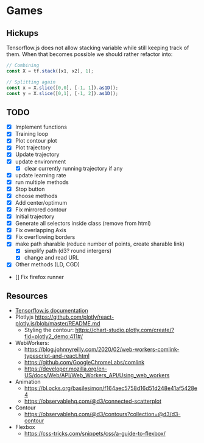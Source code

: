 # Games


## Hickups

Tensorflow.js does not allow stacking variable while still keeping track of them.
When that becomes possible we should rather refactor into:

```ts
// Combining
const X = tf.stack([x1, x2], 1);

// Splitting again
const x = X.slice([0,0], [-1, 1]).as1D();
const y = X.slice([0,1], [-1, 2]).as1D();
```

## TODO

- [x] Implement functions
- [x] Training loop
- [x] Plot contour plot
- [x] Plot trajectory
- [x] Update trajectory
- [x] update environment  
  - [x] clear currently running trajectory if any 
- [x] update learning rate 
- [x] run multiple methods 
- [x] Stop button 
- [x] choose methods  
- [x] Add center/optimum 
- [x] Fix mirrored contour 
- [x] Initial trajectory 
- [x] Generate all selectors inside class (remove from html) 
- [x] Fix overlapping Axis 
- [x] Fix overflowing borders 
- [x] make path sharable (reduce number of points, create sharable link) 
  - [x] simplify path (d3? round intergers) 
  - [x] change and read URL 
- [x] Other methods (LD, CGD)
- [] Fix firefox runner

## Resources

- [Tensorflow.js documentation](https://js.tensorflow.org/api/latest/)
- Plotlyjs https://github.com/plotly/react-plotly.js/blob/master/README.md
  - Styling the contour: https://chart-studio.plotly.com/create/?fid=plotly2_demo:411#/
- WebWorkers: 
  - https://blog.johnnyreilly.com/2020/02/web-workers-comlink-typescript-and-react.html
  - https://github.com/GoogleChromeLabs/comlink
  - https://developer.mozilla.org/en-US/docs/Web/API/Web_Workers_API/Using_web_workers
- Animation 
  - https://bl.ocks.org/basilesimon/f164aec5758d16d51d248e41af5428e4
  - https://observablehq.com/@d3/connected-scatterplot
- Contour 
  - https://observablehq.com/@d3/contours?collection=@d3/d3-contour
- Flexbox
  - https://css-tricks.com/snippets/css/a-guide-to-flexbox/

